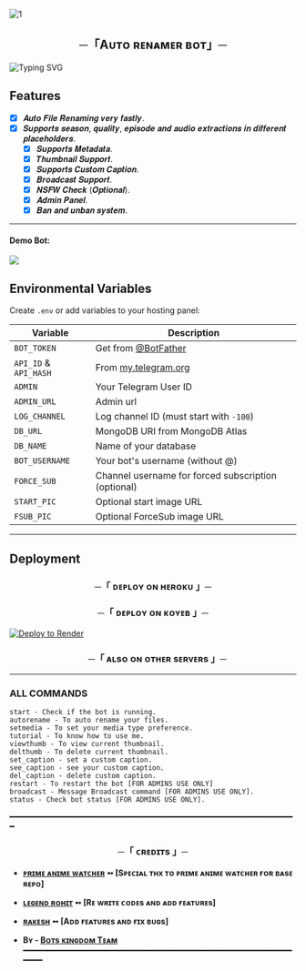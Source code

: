 ![1](https://envs.sh/8ue.jpg)

<h2 align="center">
  ─「Aᴜᴛᴏ ʀᴇɴᴀᴍᴇʀ ʙᴏᴛ」─
</h2>


![Typing SVG](https://readme-typing-svg.herokuapp.com/?lines=Tʜɪs+ɪs+ᴀ+ᴀᴜᴛᴏ+ʀᴇɴᴀᴍᴇʀ+ʙᴏᴛ!+ᴡɪᴛʜ;ᴀᴅᴠᴀɴᴄᴇ+ғᴇᴀᴛᴜʀᴇs;ᴄʀᴇᴀᴛᴇᴅ+ʙʏ+Bᴏᴛs+ᴋɪɴɢᴅᴏᴍ+Tᴇᴀᴍ!+[ʀᴏʜɪᴛ])</p>
</p>

## Features

- [x] 𝑨𝒖𝒕𝒐 𝑭𝒊𝒍𝒆 𝑹𝒆𝒏𝒂𝒎𝒊𝒏𝒈 𝒗𝒆𝒓𝒚 𝒇𝒂𝒔𝒕𝒍𝒚.
- [x] 𝑺𝒖𝒑𝒑𝒐𝒓𝒕𝒔 𝒔𝒆𝒂𝒔𝒐𝒏, 𝒒𝒖𝒂𝒍𝒊𝒕𝒚, 𝒆𝒑𝒊𝒔𝒐𝒅𝒆 𝒂𝒏𝒅 𝒂𝒖𝒅𝒊𝒐 𝒆𝒙𝒕𝒓𝒂𝒄𝒕𝒊𝒐𝒏𝒔 𝒊𝒏 𝒅𝒊𝒇𝒇𝒆𝒓𝒆𝒏𝒕 𝒑𝒍𝒂𝒄𝒆𝒉𝒐𝒍𝒅𝒆𝒓𝒔.
  - [x] 𝑺𝒖𝒑𝒑𝒐𝒓𝒕𝒔 𝑴𝒆𝒕𝒂𝒅𝒂𝒕𝒂.
  - [x] 𝑻𝒉𝒖𝒎𝒃𝒏𝒂𝒊𝒍 𝑺𝒖𝒑𝒑𝒐𝒓𝒕.
  - [x] 𝑺𝒖𝒑𝒑𝒐𝒓𝒕𝒔 𝑪𝒖𝒔𝒕𝒐𝒎 𝑪𝒂𝒑𝒕𝒊𝒐𝒏.
  - [x] 𝑩𝒓𝒐𝒂𝒅𝒄𝒂𝒔𝒕 𝑺𝒖𝒑𝒑𝒐𝒓𝒕.
  - [x] 𝑵𝑺𝑭𝑾 𝑪𝒉𝒆𝒄𝒌 (𝑶𝒑𝒕𝒊𝒐𝒏𝒂𝒍).
  - [x] 𝑨𝒅𝒎𝒊𝒏 𝑷𝒂𝒏𝒆𝒍.
  - [x] 𝑩𝒂𝒏 𝒂𝒏𝒅 𝒖𝒏𝒃𝒂𝒏 𝒔𝒚𝒔𝒕𝒆𝒎.

---
#### Demo Bot:  
<a href="http://t.me/BK_RENAMER_bot"><img src="https://img.shields.io/badge/Demo-Telegram%20Bot-blue.svg?logo=telegram"></a>


##  Environmental Variables 

Create `.env` or add variables to your hosting panel:

| Variable              | Description                                         |
| --------------------- | --------------------------------------------------- |
| `BOT_TOKEN`           | Get from [@BotFather](https://t.me/BotFather)       |
| `API_ID` & `API_HASH` | From [my.telegram.org](https://my.telegram.org)     |
| `ADMIN`               | Your Telegram User ID                               |
| `ADMIN_URL`           | Admin url            |
| `LOG_CHANNEL`         | Log channel ID (must start with `-100`)             |
| `DB_URL`              | MongoDB URI from MongoDB Atlas                      |
| `DB_NAME`             | Name of your database                               |
| `BOT_USERNAME`        | Your bot's username (without @)                     |
| `FORCE_SUB`           | Channel username for forced subscription (optional) |
| `START_PIC`           | Optional start image URL                            |
| `FSUB_PIC`            | Optional ForceSub image URL                         |

---

##  Deployment

<h3 align="center">
    ─「 ᴅᴇᴩʟᴏʏ ᴏɴ ʜᴇʀᴏᴋᴜ 」─
</h3>

<h3 align="center">
    ─「 ᴅᴇᴘʟᴏʏ ᴏɴ ᴋᴏʏᴇʙ 」─
</h3>

<a href="https://render.com/deploy">
  <img src="https://render.com/images/deploy-to-render-button.svg" alt="Deploy to Render">
</a>
</h3>

<h3 align="center">
    ─「 ᴀʟsᴏ ᴏɴ ᴏᴛʜᴇʀ sᴇʀᴠᴇʀs 」─
</h3>

---

### ALL COMMANDS

```
start - Check if the bot is running.
autorename - To auto rename your files.
setmedia - To set your media type preference.
tutorial - To know how to use me.
viewthumb - To view current thumbnail.
delthumb - To delete current thumbnail.
set_caption - set a custom caption.
see_caption - see your custom caption.
del_caption - delete custom caption.
restart - To restart the bot [FOR ADMINS USE ONLY]
broadcast - Message Broadcast command [FOR ADMINS USE ONLY].
status - Check bot status [FOR ADMINS USE ONLY].
```


━━━━━━━━━━━━━━━━━━━━━━━━━━━━━━━━━━━━━━━━━━━━━━━━━━━━━━━━━━━━

<h3 align="center">
    ─「 ᴄʀᴇᴅɪᴛs 」─
</h3>

- <b>[ᴘʀɪᴍᴇ ᴀɴɪᴍᴇ ᴡᴀᴛᴄʜᴇʀ](https://t.me/GODOFANIME143) ➻ [Sᴘᴇᴄɪᴀʟ ᴛʜx ᴛᴏ ᴘʀɪᴍᴇ ᴀɴɪᴍᴇ ᴡᴀᴛᴄʜᴇʀ ғᴏʀ ʙᴀsᴇ ʀᴇᴘᴏ]</b>
- <b>[ʟᴇɢᴇɴᴅ ʀᴏʜɪᴛ](https://t.me/ROHITREDDY69)  ➻  [Rᴇ ᴡʀɪᴛᴇ ᴄᴏᴅᴇs ᴀɴᴅ ᴀᴅᴅ ғᴇᴀᴛᴜʀᴇs] </b>
- <b>[ʀᴀᴋᴇsʜ](https://t.me/RakeshSR1)  ➻  [Aᴅᴅ ғᴇᴀᴛᴜʀᴇs ᴀɴᴅ ғɪx ʙᴜɢs] </b>

 
- <b>Bʏ - [Bᴏᴛs ᴋɪɴɢᴅᴏᴍ Tᴇᴀᴍ](https://t.me/botskingdom) </b>
━━━━━━━━━━━━━━━━━━━━━━━━━━━━━━━━━━━━━━━━━━━━━━━━━━━━━━━━━━━━

